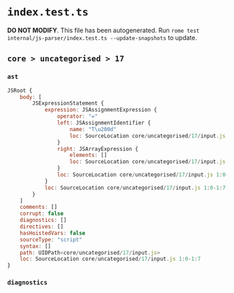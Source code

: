 # `index.test.ts`

**DO NOT MODIFY**. This file has been autogenerated. Run `rome test internal/js-parser/index.test.ts --update-snapshots` to update.

## `core > uncategorised > 17`

### `ast`

```javascript
JSRoot {
	body: [
		JSExpressionStatement {
			expression: JSAssignmentExpression {
				operator: "="
				left: JSAssignmentIdentifier {
					name: "T\u200d"
					loc: SourceLocation core/uncategorised/17/input.js 1:0-1:2 (T\u200d)
				}
				right: JSArrayExpression {
					elements: []
					loc: SourceLocation core/uncategorised/17/input.js 1:5-1:7
				}
				loc: SourceLocation core/uncategorised/17/input.js 1:0-1:7
			}
			loc: SourceLocation core/uncategorised/17/input.js 1:0-1:7
		}
	]
	comments: []
	corrupt: false
	diagnostics: []
	directives: []
	hasHoistedVars: false
	sourceType: "script"
	syntax: []
	path: UIDPath<core/uncategorised/17/input.js>
	loc: SourceLocation core/uncategorised/17/input.js 1:0-1:7
}
```

### `diagnostics`

```

```
